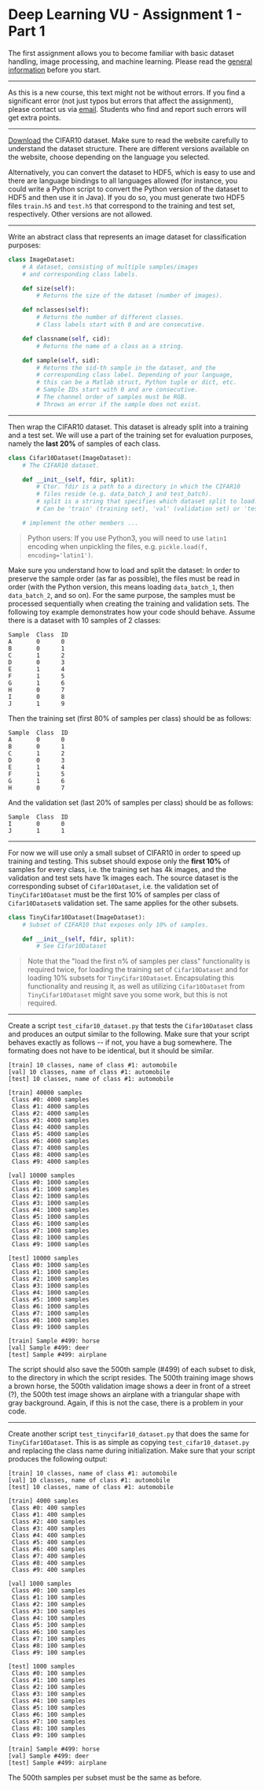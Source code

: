 
# Deep Learning VU - Assignment 1 - Part 1 #

The first assignment allows you to become familiar with basic dataset handling, image processing, and machine learning. Please read the [general information](https://github.com/cpra/dlvc2016/blob/master/assignments/general.md) before you start.

-----

As this is a new course, this text might not be without errors. If you find a significant error (not just typos but errors that affect the assignment), please contact us via [email](mailto:dlvc@caa.tuwien.ac.at). Students who find and report such errors will get extra points.

-----

[Download](https://www.cs.toronto.edu/~kriz/cifar.html) the CIFAR10 dataset. Make sure to read the website carefully to understand the dataset structure. There are different versions available on the website, choose depending on the language you selected.

Alternatively, you can convert the dataset to HDF5, which is easy to use and there are language bindings to all languages allowed (for instance, you could write a Python script to convert the Python version of the dataset to HDF5 and then use it in Java). If you do so, you must generate two HDF5 files `train.h5` and `test.h5` that correspond to the training and test set, respectively. Other versions are not allowed.

-----

Write an abstract class that represents an image dataset for classification purposes:

```python
class ImageDataset:
    # A dataset, consisting of multiple samples/images
    # and corresponding class labels.

    def size(self):
        # Returns the size of the dataset (number of images).

    def nclasses(self):
        # Returns the number of different classes.
        # Class labels start with 0 and are consecutive.

    def classname(self, cid):
        # Returns the name of a class as a string.

    def sample(self, sid):
        # Returns the sid-th sample in the dataset, and the
        # corresponding class label. Depending of your language,
        # this can be a Matlab struct, Python tuple or dict, etc.
        # Sample IDs start with 0 and are consecutive.
        # The channel order of samples must be RGB.
        # Throws an error if the sample does not exist.
```

-----

Then wrap the CIFAR10 dataset. This dataset is already split into a training and a test set. We will use a part of the training set for evaluation purposes, namely the **last 20%** of samples of each class.

```python
class Cifar10Dataset(ImageDataset):
    # The CIFAR10 dataset.

    def __init__(self, fdir, split):
        # Ctor. fdir is a path to a directory in which the CIFAR10
        # files reside (e.g. data_batch_1 and test_batch).
        # split is a string that specifies which dataset split to load.
        # Can be 'train' (training set), 'val' (validation set) or 'test' (test set).

    # implement the other members ...
```

> Python users: If you use Python3, you will need to use `latin1` encoding when unpickling the files, e.g. `pickle.load(f, encoding='latin1')`.

Make sure you understand how to load and split the dataset: In order to preserve the sample order (as far as possible), the files must be read in order (with the Python version, this means loading `data_batch_1`, then `data_batch_2`, and so on). For the same purpose, the samples must be processed sequentially when creating the training and validation sets. The following toy example demonstrates how your code should behave. Assume there is a dataset with 10 samples of 2 classes:

    Sample  Class  ID
    A       0      0
    B       0      1
    C       1      2
    D       0      3
    E       1      4
    F       1      5
    G       1      6
    H       0      7
    I       0      8
    J       1      9

Then the training set (first 80% of samples per class) should be as follows:

    Sample  Class  ID
    A       0      0
    B       0      1
    C       1      2
    D       0      3
    E       1      4
    F       1      5
    G       1      6
    H       0      7

And the validation set (last 20% of samples per class) should be as follows:

    Sample  Class  ID
    I       0      0
    J       1      1

-----

For now we will use only a small subset of CIFAR10 in order to speed up training and testing. This subset should expose only the **first 10%** of samples for every class, i.e. the training set has 4k images, and the validation and test sets have 1k images each. The source dataset is the corresponding subset of `Cifar10Dataset`, i.e. the validation set of `TinyCifar10Dataset` must be the first 10% of samples per class of `Cifar10Dataset`s validation set. The same applies for the other subsets.

```python
class TinyCifar10Dataset(ImageDataset):
    # Subset of CIFAR10 that exposes only 10% of samples.

    def __init__(self, fdir, split):
        # See Cifar10Dataset
```

> Note that the "load the first n% of samples per class" functionality is required twice, for loading the training set of `Cifar10Dataset` and for loading 10% subsets for `TinyCifar10Dataset`. Encapsulating this functionality and reusing it, as well as utilizing `Cifar10Dataset` from `TinyCifar10Dataset` might save you some work, but this is not required.

-----

Create a script `test_cifar10_dataset.py` that tests the `Cifar10Dataset` class and produces an output similar to the following. Make sure that your script behaves exactly as follows -- if not, you have a bug somewhere. The formating does not have to be identical, but it should be similar.

    [train] 10 classes, name of class #1: automobile
    [val] 10 classes, name of class #1: automobile
    [test] 10 classes, name of class #1: automobile

    [train] 40000 samples
     Class #0: 4000 samples
     Class #1: 4000 samples
     Class #2: 4000 samples
     Class #3: 4000 samples
     Class #4: 4000 samples
     Class #5: 4000 samples
     Class #6: 4000 samples
     Class #7: 4000 samples
     Class #8: 4000 samples
     Class #9: 4000 samples

    [val] 10000 samples
     Class #0: 1000 samples
     Class #1: 1000 samples
     Class #2: 1000 samples
     Class #3: 1000 samples
     Class #4: 1000 samples
     Class #5: 1000 samples
     Class #6: 1000 samples
     Class #7: 1000 samples
     Class #8: 1000 samples
     Class #9: 1000 samples

    [test] 10000 samples
     Class #0: 1000 samples
     Class #1: 1000 samples
     Class #2: 1000 samples
     Class #3: 1000 samples
     Class #4: 1000 samples
     Class #5: 1000 samples
     Class #6: 1000 samples
     Class #7: 1000 samples
     Class #8: 1000 samples
     Class #9: 1000 samples

    [train] Sample #499: horse
    [val] Sample #499: deer
    [test] Sample #499: airplane

The script should also save the 500th sample (#499) of each subset to disk, to the directory in which the script resides. The 500th training image shows a brown horse, the 500th validation image shows a deer in front of a street (?), the 500th test image shows an airplane with a triangular shape with gray background. Again, if this is not the case, there is a problem in your code.

-----

Create another script `test_tinycifar10_dataset.py` that does the same for `TinyCifar10Dataset`. This is as simple as copying `test_cifar10_dataset.py` and replacing the class name during initialization. Make sure that your script produces the following output:

    [train] 10 classes, name of class #1: automobile
    [val] 10 classes, name of class #1: automobile
    [test] 10 classes, name of class #1: automobile

    [train] 4000 samples
     Class #0: 400 samples
     Class #1: 400 samples
     Class #2: 400 samples
     Class #3: 400 samples
     Class #4: 400 samples
     Class #5: 400 samples
     Class #6: 400 samples
     Class #7: 400 samples
     Class #8: 400 samples
     Class #9: 400 samples

    [val] 1000 samples
     Class #0: 100 samples
     Class #1: 100 samples
     Class #2: 100 samples
     Class #3: 100 samples
     Class #4: 100 samples
     Class #5: 100 samples
     Class #6: 100 samples
     Class #7: 100 samples
     Class #8: 100 samples
     Class #9: 100 samples

    [test] 1000 samples
     Class #0: 100 samples
     Class #1: 100 samples
     Class #2: 100 samples
     Class #3: 100 samples
     Class #4: 100 samples
     Class #5: 100 samples
     Class #6: 100 samples
     Class #7: 100 samples
     Class #8: 100 samples
     Class #9: 100 samples

    [train] Sample #499: horse
    [val] Sample #499: deer
    [test] Sample #499: airplane

The 500th samples per subset must be the same as before.
